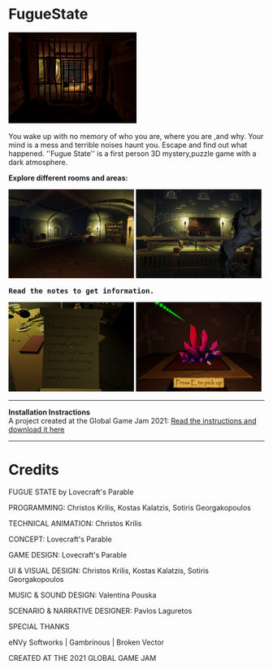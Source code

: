# FugueState

<img width="50%" src="Screenshots/Dungeon.png">

You wake up with no memory of who you are, where you are ,and why. Your mind is a mess and terrible noises haunt you. Escape and find out what happened. ''Fugue State'' is a first person 3D mystery,puzzle game with a dark atmosphere.

<b>Explore different rooms and areas:</b>
<p> <img width="49%" src="Screenshots/alchemy.png"> <img width="49%" src="Screenshots/paintings1.png"  </p>

<br>
<pre><b>Read the notes to get information.</b> <b>                              Collect all the crystals to escape. </b></pre>
<p> <img width="49%" src="Screenshots/readingnote.png"> <img width="49%" src="Screenshots/crystals_0.png"  </p>



------------
<b>Installation Instractions</b>
<br>
A project created at the Global Game Jam 2021:  <a href = "https://globalgamejam.org/2021/games/fugue-state-5">Read the instructions and download it here</a>

------------

Credits
============

FUGUE STATE
by Lovecraft's Parable

PROGRAMMING: Christos Krilis, Kostas Kalatzis, Sotiris Georgakopoulos

TECHNICAL ANIMATION: Christos Krilis

CONCEPT: Lovecraft's Parable

GAME DESIGN: Lovecraft's Parable

UI & VISUAL DESIGN: Christos Krilis, Kostas Kalatzis, Sotiris Georgakopoulos

MUSIC & SOUND DESIGN: Valentina Pouska

SCENARIO & NARRATIVE DESIGNER: Pavlos Laguretos

SPECIAL THANKS

eΝVy Softworks | Gambrinous | Broken Vector

CREATED AT THE 2021 GLOBAL GAME JAM
